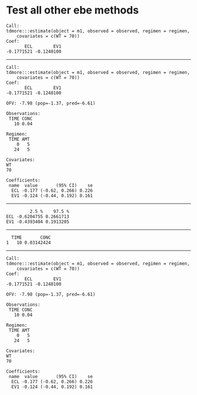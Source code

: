 # Test all other ebe methods

    Call:
    tdmore:::estimate(object = m1, observed = observed, regimen = regimen, 
        covariates = c(WT = 70))
    Coef:
           ECL        EV1 
    -0.1771521 -0.1240100 

---

    Call:
    tdmore:::estimate(object = m1, observed = observed, regimen = regimen, 
        covariates = c(WT = 70))
    Coef:
           ECL        EV1 
    -0.1771521 -0.1240100 
    
    OFV: -7.98 (pop=-1.37, pred=-6.61)
    
    Observations:
     TIME CONC
       10 0.04
    
    Regimen:
     TIME AMT
        0   5
       24   5
    
    Covariates: 
    WT 
    70 
    
    Coefficients:
     name  value       (95% CI)    se
      ECL -0.177 (-0.62, 0.266) 0.226
      EV1 -0.124 (-0.44, 0.192) 0.161

---

             2.5 %    97.5 %
    ECL -0.6204755 0.2661713
    EV1 -0.4393404 0.1913205

---

      TIME       CONC
    1   10 0.03142424

---

    Call:
    tdmore:::estimate(object = m1, observed = observed, regimen = regimen, 
        covariates = c(WT = 70))
    Coef:
           ECL        EV1 
    -0.1771521 -0.1240100 
    
    OFV: -7.98 (pop=-1.37, pred=-6.61)
    
    Observations:
     TIME CONC
       10 0.04
    
    Regimen:
     TIME AMT
        0   5
       24   5
    
    Covariates: 
    WT 
    70 
    
    Coefficients:
     name  value       (95% CI)    se
      ECL -0.177 (-0.62, 0.266) 0.226
      EV1 -0.124 (-0.44, 0.192) 0.161

